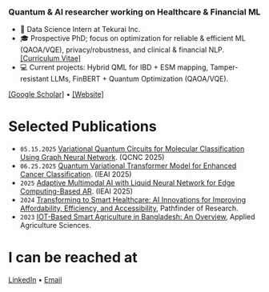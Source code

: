 ###  Quantum & AI researcher working on Healthcare & Financial ML

- :briefcase: Data Science Intern at Tekurai Inc.
- :mortar_board: Prospective PhD; focus on optimization for reliable & efficient ML (QAOA/VQE), privacy/robustness, and clinical & financial NLP. [[Curriculum Vitae]](https://rahatulashakin.github.io/files/Rahatul_Ashakin_CV.pdf)
- :computer: Current projects: Hybrid QML for IBD + ESM mapping, Tamper-resistant LLMs, FinBERT + Quantum Optimization (QAOA/VQE).

[[Google Scholar]](https://scholar.google.com/citations?user=SIS3K3sAAAAJ) • [[Website]](https://rahatulashakin.github.io)

# Selected Publications
- `05.15.2025` [Variational Quantum Circuits for Molecular Classification Using Graph Neural Network](https://ieeexplore.ieee.org/abstract/document/11000219). (QCNC 2025)
- `06.25.2025` [Quantum Variational Transformer Model for Enhanced Cancer Classification](https://ebooks.iospress.nl/doi/10.3233/ATDE250557). (IEAI 2025)
- `2025` [Adaptive Multimodal AI with Liquid Neural Network for Edge Computing-Based AR](https://ebooks.iospress.nl/doi/10.3233/ATDE250512). (IEAI 2025)
- `2024` [Transforming to Smart Healthcare: AI Innovations for Improving Affordability, Efficiency, and Accessibility](https://pathfinderpub.com/index.php/pathfinder-of-research/article/view/21/14), Pathfinder of Research.
- `2023` [IOT-Based Smart Agriculture in Bangladesh: An Overview](https://publishing.emanresearch.org/Journal/Abstract/agriculture-119563), Applied Agriculture Sciences.

# I can be reached at
[LinkedIn](https://www.linkedin.com/in/rahatul-ashakin/) • [Email](mailto:ashakin.rahatul@gmail.com)
